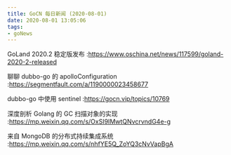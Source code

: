 ```yaml
---
title: GoCN 每日新闻 (2020-08-01)
date: 2020-08-01 13:05:06
tags:
- goNews
---
```

GoLand 2020.2 稳定版发布 :https://www.oschina.net/news/117599/goland-2020-2-released

聊聊 dubbo-go 的 apolloConfiguration :https://segmentfault.com/a/1190000023458677

dubbo-go 中使用 sentinel :https://gocn.vip/topics/10769

深度剖析 Golang 的 GC 扫描对象的实现 :https://mp.weixin.qq.com/s/OxSI9IMwtQNvcrvndG4e-g

来自 MongoDB 的分布式持续集成系统 :https://mp.weixin.qq.com/s/nhfYE5Q_ZoYQ3cNvVapBgA

